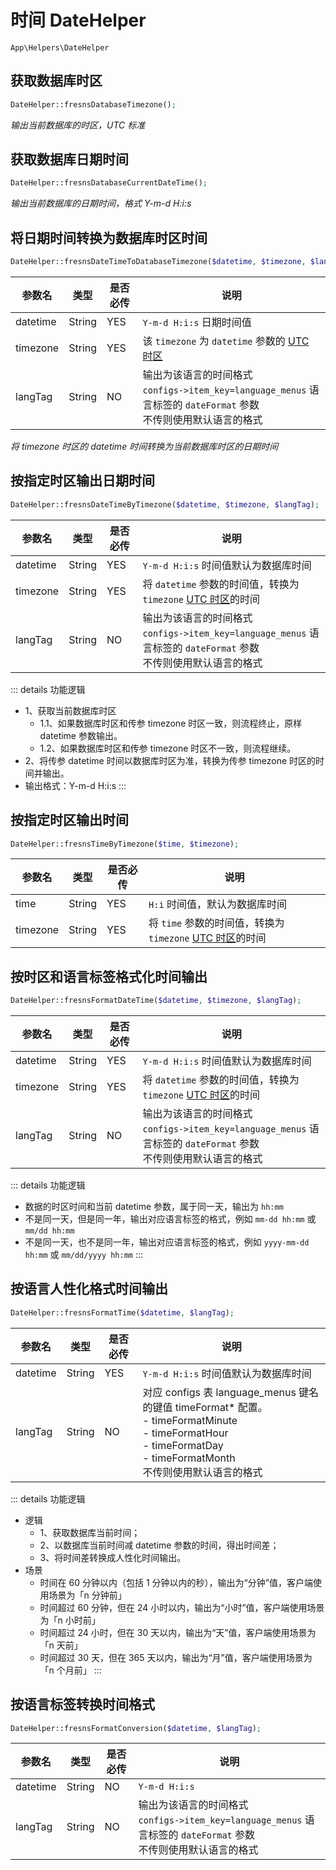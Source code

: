 # 时间 DateHelper

`App\Helpers\DateHelper`

## 获取数据库时区

```php
DateHelper::fresnsDatabaseTimezone();
```
*输出当前数据库的时区，UTC 标准*

## 获取数据库日期时间

```php
DateHelper::fresnsDatabaseCurrentDateTime();
```
*输出当前数据库的日期时间，格式 Y-m-d H:i:s*

## 将日期时间转换为数据库时区时间

```php
DateHelper::fresnsDateTimeToDatabaseTimezone($datetime, $timezone, $langTag);
```
| 参数名 | 类型 | 是否必传 | 说明 |
| --- | --- | --- | --- |
| datetime | String | YES | `Y-m-d H:i:s` 日期时间值 |
| timezone | String | YES | 该 `timezone` 为 `datetime` 参数的 [UTC 时区](../../database/dictionary/timezone.md) |
| langTag | String | NO | 输出为该语言的时间格式<br>`configs->item_key=language_menus` 语言标签的 `dateFormat` 参数<br>不传则使用默认语言的格式 |

*将 timezone 时区的 datetime 时间转换为当前数据库时区的日期时间*

## 按指定时区输出日期时间

```php
DateHelper::fresnsDateTimeByTimezone($datetime, $timezone, $langTag);
```
| 参数名 | 类型 | 是否必传 | 说明 |
| --- | --- | --- | --- |
| datetime | String | YES | `Y-m-d H:i:s` 时间值默认为数据库时间 |
| timezone | String | YES | 将 `datetime` 参数的时间值，转换为 `timezone` [UTC 时区](../../database/dictionary/timezone.md)的时间 |
| langTag | String | NO | 输出为该语言的时间格式<br>`configs->item_key=language_menus` 语言标签的 `dateFormat` 参数<br>不传则使用默认语言的格式 |

::: details 功能逻辑
- 1、获取当前数据库时区
    - 1.1、如果数据库时区和传参 timezone 时区一致，则流程终止，原样 datetime 参数输出。
    - 1.2、如果数据库时区和传参 timezone 时区不一致，则流程继续。
- 2、将传参 datetime 时间以数据库时区为准，转换为传参 timezone 时区的时间并输出。
- 输出格式：Y-m-d H:i:s
:::

## 按指定时区输出时间

```php
DateHelper::fresnsTimeByTimezone($time, $timezone);
```
| 参数名 | 类型 | 是否必传 | 说明 |
| --- | --- | --- | --- |
| time | String | YES | `H:i` 时间值，默认为数据库时间 |
| timezone | String | YES | 将 `time` 参数的时间值，转换为 `timezone` [UTC 时区](../../database/dictionary/timezone.md)的时间 |

## 按时区和语言标签格式化时间输出

```php
DateHelper::fresnsFormatDateTime($datetime, $timezone, $langTag);
```
| 参数名 | 类型 | 是否必传 | 说明 |
| --- | --- | --- | --- |
| datetime | String | YES | `Y-m-d H:i:s` 时间值默认为数据库时间 |
| timezone | String | YES | 将 `datetime` 参数的时间值，转换为 `timezone` [UTC 时区](../../database/dictionary/timezone.md)的时间 |
| langTag | String | NO | 输出为该语言的时间格式<br>`configs->item_key=language_menus` 语言标签的 `dateFormat` 参数<br>不传则使用默认语言的格式 |

::: details 功能逻辑
- 数据的时区时间和当前 datetime 参数，属于同一天，输出为 `hh:mm`
- 不是同一天，但是同一年，输出对应语言标签的格式，例如 `mm-dd hh:mm` 或 `mm/dd hh:mm`
- 不是同一天，也不是同一年，输出对应语言标签的格式，例如 `yyyy-mm-dd hh:mm` 或 `mm/dd/yyyy hh:mm`
:::

## 按语言人性化格式时间输出

```php
DateHelper::fresnsFormatTime($datetime, $langTag);
```
| 参数名 | 类型 | 是否必传 | 说明 |
| --- | --- | --- | --- |
| datetime | String | YES | `Y-m-d H:i:s` 时间值默认为数据库时间 |
| langTag | String | NO | 对应 configs 表 language_menus 键名的键值 timeFormat* 配置。<br>- timeFormatMinute<br>- timeFormatHour<br>- timeFormatDay<br>- timeFormatMonth<br>不传则使用默认语言的格式 |

::: details 功能逻辑
- 逻辑
    - 1、获取数据库当前时间；
    - 2、以数据库当前时间减 datetime 参数的时间，得出时间差；
    - 3、将时间差转换成人性化时间输出。
- 场景
    - 时间在 60 分钟以内（包括 1 分钟以内的秒），输出为“分钟”值，客户端使用场景为「n 分钟前」
    - 时间超过 60 分钟，但在 24 小时以内，输出为“小时”值，客户端使用场景为「n 小时前」
    - 时间超过 24 小时，但在 30 天以内，输出为“天”值，客户端使用场景为「n 天前」
    - 时间超过 30 天，但在 365 天以内，输出为“月”值，客户端使用场景为「n 个月前」
:::

## 按语言标签转换时间格式

```php
DateHelper::fresnsFormatConversion($datetime, $langTag);
```
| 参数名 | 类型 | 是否必传 | 说明 |
| --- | --- | --- | --- |
| datetime | String | NO | `Y-m-d H:i:s` |
| langTag | String | NO | 输出为该语言的时间格式<br>`configs->item_key=language_menus` 语言标签的 `dateFormat` 参数<br>不传则使用默认语言的格式 |

